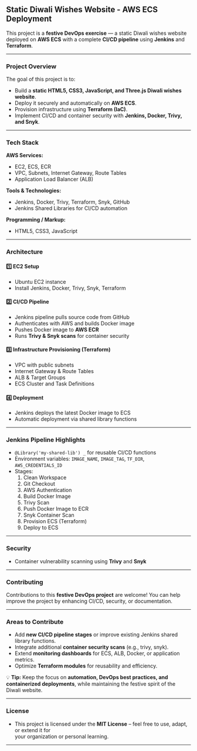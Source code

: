 ## Static Diwali Wishes Website - AWS ECS Deployment

This project is a **festive DevOps exercise** — a static Diwali wishes website deployed on **AWS ECS** with a complete **CI/CD pipeline** using **Jenkins** and **Terraform**.

---

### Project Overview

The goal of this project is to:

- Build a **static HTML5, CSS3, JavaScript, and Three.js Diwali wishes website**.
- Deploy it securely and automatically on **AWS ECS**.
- Provision infrastructure using **Terraform (IaC)**.
- Implement CI/CD and container security with **Jenkins, Docker, Trivy, and Snyk**.

---

### Tech Stack

**AWS Services:**
- EC2, ECS, ECR
- VPC, Subnets, Internet Gateway, Route Tables
- Application Load Balancer (ALB)

**Tools & Technologies:**
- Jenkins, Docker, Trivy, Terraform, Snyk, GitHub
- Jenkins Shared Libraries for CI/CD automation

**Programming / Markup:**
- HTML5, CSS3, JavaScript

---

### Architecture

#### 1️⃣ EC2 Setup
- Ubuntu EC2 instance
- Install Jenkins, Docker, Trivy, Snyk, Terraform

#### 2️⃣ CI/CD Pipeline
- Jenkins pipeline pulls source code from GitHub
- Authenticates with AWS and builds Docker image
- Pushes Docker image to **AWS ECR**
- Runs **Trivy & Snyk scans** for container security

#### 3️⃣ Infrastructure Provisioning (Terraform)
- VPC with public subnets
- Internet Gateway & Route Tables
- ALB & Target Groups
- ECS Cluster and Task Definitions

#### 4️⃣ Deployment
- Jenkins deploys the latest Docker image to ECS
- Automatic deployment via shared library functions

---

### Jenkins Pipeline Highlights

- `@Library('my-shared-lib') _` for reusable CI/CD functions
- Environment variables: `IMAGE_NAME`, `IMAGE_TAG`, `TF_DIR`, `AWS_CREDENTIALS_ID`
- Stages:
  1. Clean Workspace
  2. Git Checkout
  3. AWS Authentication
  4. Build Docker Image
  5. Trivy Scan
  6. Push Docker Image to ECR
  7. Snyk Container Scan
  8. Provision ECS (Terraform)
  9. Deploy to ECS

---

### Security

- Container vulnerability scanning using **Trivy** and **Snyk**

---

### Contributing

Contributions to this **festive DevOps project** are welcome! You can help improve the project by enhancing CI/CD, security, or documentation.

---
### Areas to Contribute
- Add **new CI/CD pipeline stages** or improve existing Jenkins shared library functions.
- Integrate additional **container security scans** (e.g., trivy, snyk).
- Extend **monitoring dashboards** for ECS, ALB, Docker, or application metrics.
- Optimize **Terraform modules** for reusability and efficiency.

💡 **Tip:** Keep the focus on **automation, DevOps best practices, and containerized deployments**, while maintaining the festive spirit of the Diwali website.

---
### License

- This project is licensed under the **MIT License** – feel free to use, adapt, or extend it for   
  your organization or personal learning.
---
